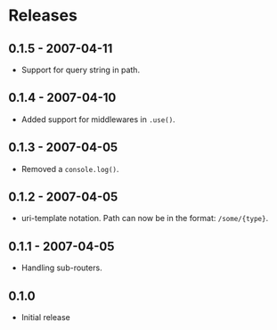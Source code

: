 # Releases

## 0.1.5 - 2007-04-11

- Support for query string in path.

## 0.1.4 - 2007-04-10

- Added support for middlewares in `.use()`.

## 0.1.3 - 2007-04-05

- Removed a `console.log()`.

## 0.1.2 - 2007-04-05

- uri-template notation. Path can now be in the format: `/some/{type}`.

## 0.1.1 - 2007-04-05

- Handling sub-routers.

## 0.1.0

- Initial release
